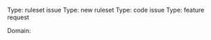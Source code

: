 <!-- Please fill out ALL information here, and don't mess with the formatting. -->
<!-- HTTPS Everywhere uses a bot to manage issues and if you change things, it won't be able to understand. -->

<!-- Delete all but one of the next four lines to indicate the type of issue you're filing. -->
Type: ruleset issue
Type: new ruleset
Type: code issue
Type: feature request

<!-- If you're reporting a ruleset issue, fill out this section. -->
Domain:
